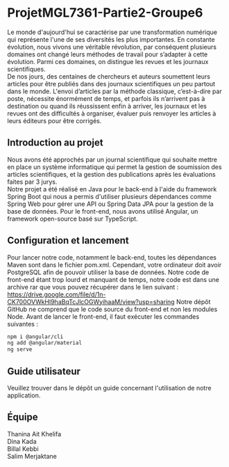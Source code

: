 # ProjetMGL7361-Partie2-Groupe6

Le monde d'aujourd'hui se caractérise par une transformation numérique qui représente l'une de ses diversités les plus importantes. En constante évolution, nous vivons une véritable révolution, par conséquent plusieurs domaines ont changé leurs méthodes de travail pour s’adapter à cette évolution. Parmi ces domaines, on distingue les revues et les journaux scientifiques.  
De nos jours, des centaines de chercheurs et auteurs soumettent leurs articles pour être publiés dans des journaux scientifiques un peu partout dans le monde. L'envoi d’articles par la méthode classique, c’est-à-dire par poste, nécessite énormément de temps, et parfois ils n’arrivent pas à destination ou quand ils réussissent enfin à arriver, les journaux et les revues ont des difficultés à organiser, évaluer puis renvoyer les articles à leurs éditeurs pour être corrigés.


## Introduction au projet
Nous avons été approchés par un journal scientifique qui souhaite mettre en place un système informatique qui permet la gestion de soumission des articles scientifiques, et la gestion des publications après les évaluations faites par 3 jurys.  
Notre projet a été réalisé en Java pour le back-end à l'aide du framework Spring Boot qui nous a permis d'utiliser plusieurs dépendances comme Spring Web pour gérer une API ou Spring Data JPA pour la gestion de la base de données. Pour le front-end, nous avons utilisé Angular, un framework open-source basé sur TypeScript.

## Configuration et lancement
Pour lancer notre code, notamment le back-end, toutes les dépendances Maven sont dans le fichier pom.xml. Cependant, votre ordinateur doit avoir PostgreSQL afin de pouvoir utiliser la base de données.
Notre code de front-end étant trop lourd et manquant de temps, notre code est dans une archive rar que vous pouvez récupérer dans le lien suivant : https://drive.google.com/file/d/1n-CK700OVWkHl9haBqTcJlcOGWyihaaM/view?usp=sharing
Notre dépôt GitHub ne comprend que le code source du front-end et non les modules Node.
Avant de lancer le front-end, il faut exécuter les commandes suivantes :  
```bash
npm i @angular/cli
ng add @angular/material
ng serve
```

## Guide utilisateur
Veuillez trouver dans le dépôt un guide concernant l'utilisation de notre application.

## Équipe
Thanina Ait Khelifa  
Dina Kada  
Billal Kebbi  
Salim Merjaktane

